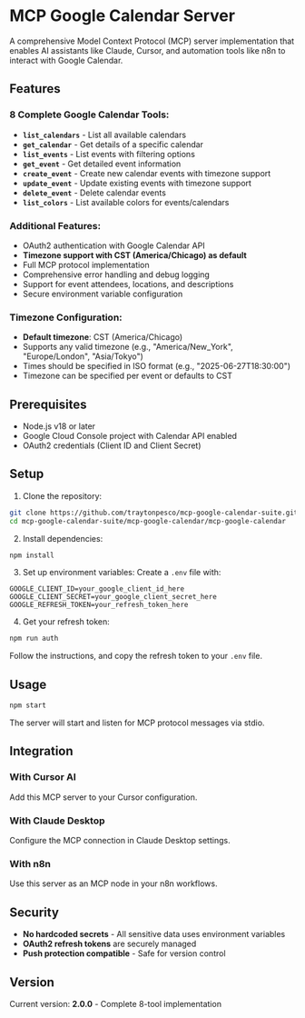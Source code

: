 # MCP Google Calendar Server

A comprehensive Model Context Protocol (MCP) server implementation that enables AI assistants like Claude, Cursor, and automation tools like n8n to interact with Google Calendar.

## Features

### 8 Complete Google Calendar Tools:
- **`list_calendars`** - List all available calendars
- **`get_calendar`** - Get details of a specific calendar  
- **`list_events`** - List events with filtering options
- **`get_event`** - Get detailed event information
- **`create_event`** - Create new calendar events with timezone support
- **`update_event`** - Update existing events with timezone support
- **`delete_event`** - Delete calendar events
- **`list_colors`** - List available colors for events/calendars

### Additional Features:
- OAuth2 authentication with Google Calendar API
- **Timezone support with CST (America/Chicago) as default**
- Full MCP protocol implementation
- Comprehensive error handling and debug logging
- Support for event attendees, locations, and descriptions
- Secure environment variable configuration

### Timezone Configuration:
- **Default timezone**: CST (America/Chicago)
- Supports any valid timezone (e.g., "America/New_York", "Europe/London", "Asia/Tokyo")
- Times should be specified in ISO format (e.g., "2025-06-27T18:30:00")
- Timezone can be specified per event or defaults to CST

## Prerequisites

- Node.js v18 or later
- Google Cloud Console project with Calendar API enabled
- OAuth2 credentials (Client ID and Client Secret)

## Setup

1. Clone the repository:
```bash
git clone https://github.com/traytonpesco/mcp-google-calendar-suite.git
cd mcp-google-calendar-suite/mcp-google-calendar/mcp-google-calendar
```

2. Install dependencies:
```bash
npm install
```

3. Set up environment variables:
Create a `.env` file with:
```env
GOOGLE_CLIENT_ID=your_google_client_id_here
GOOGLE_CLIENT_SECRET=your_google_client_secret_here
GOOGLE_REFRESH_TOKEN=your_refresh_token_here
```

4. Get your refresh token:
```bash
npm run auth
```
Follow the instructions, and copy the refresh token to your `.env` file.

## Usage

```bash
npm start
```

The server will start and listen for MCP protocol messages via stdio.

## Integration

### With Cursor AI
Add this MCP server to your Cursor configuration.

### With Claude Desktop
Configure the MCP connection in Claude Desktop settings.

### With n8n
Use this server as an MCP node in your n8n workflows.

## Security

- **No hardcoded secrets** - All sensitive data uses environment variables
- **OAuth2 refresh tokens** are securely managed
- **Push protection compatible** - Safe for version control

## Version

Current version: **2.0.0** - Complete 8-tool implementation
